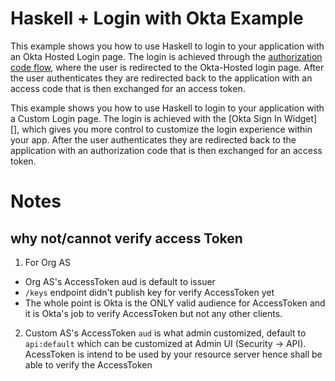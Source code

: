 # Haskell + Login with Okta Example

This example shows you how to use Haskell to login to your application with an Okta Hosted Login page.  The login is achieved through the [authorization code flow](https://developer.okta.com/authentication-guide/implementing-authentication/auth-code), where the user is redirected to the Okta-Hosted login page.  After the user authenticates they are redirected back to the application with an access code that is then exchanged for an access token.

This example shows you how to use Haskell to login to your application with a Custom Login page.  The login is achieved with the [Okta Sign In Widget][], which gives you more control to customize the login experience within your app.  After the user authenticates they are redirected back to the application with an authorization code that is then exchanged for an access token.

# Notes

## why not/cannot verify access Token

1. For Org AS

- Org AS's AccessToken aud is default to issuer
- `/keys` endpoint didn't publish key for verify AccessToken yet
- The whole point is Okta is the ONLY valid audience for AccessToken and it is Okta's job to verify AccessToken but not any other clients.

2. Custom AS's AccessToken `aud` is what admin customized, default to `api:default` which can be customized at Admin UI (Security -> API).
   AcessToken is intend to be used by your resource server hence shall be able to verify the AccessToken
